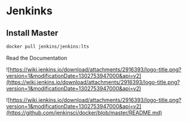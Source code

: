 # Jenkinks

## Install Master

```bash
docker pull jenkins/jenkins:lts
```
Read the Documentation

![https://wiki.jenkins.io/download/attachments/2916393/logo-title.png?version=1&modificationDate=1302753947000&api=v2](https://wiki.jenkins.io/download/attachments/2916393/logo-title.png?version=1&modificationDate=1302753947000&api=v2)


![https://wiki.jenkins.io/download/attachments/2916393/logo-title.png?version=1&modificationDate=1302753947000&api=v2](https://github.com/jenkinsci/docker/blob/master/README.md)

